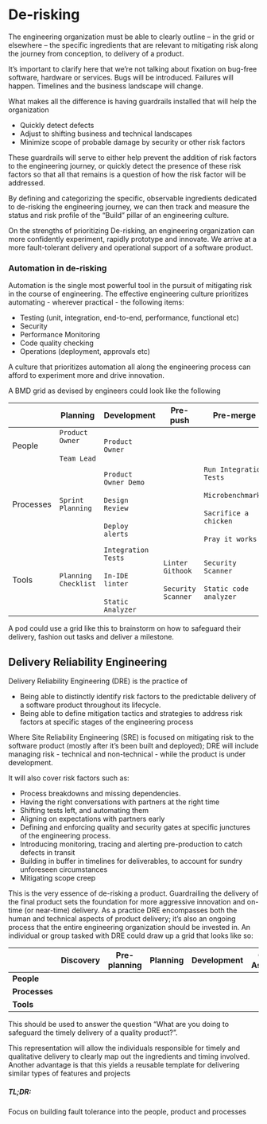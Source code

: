 # De-risking
The engineering organization must be able to clearly outline – in the grid or elsewhere – the specific ingredients that are relevant to mitigating risk along the journey from conception, to delivery of a product. 

It’s important to clarify here that we’re not talking about fixation on bug-free software, hardware or services. Bugs will be introduced. Failures will happen. Timelines and the business landscape will change. 

What makes all the difference is having guardrails installed that will help the organization 

- Quickly detect defects 
- Adjust to shifting business and technical landscapes
- Minimize scope of probable damage by security or other risk factors 

These guardrails will serve to either help prevent the addition of risk factors to the engineering journey, or quickly detect the presence of these risk factors so that all that remains is a question of how the risk factor will be addressed.

By defining and categorizing the specific, observable ingredients dedicated to de-risking the engineering journey, we can then track and measure the status and risk profile of the “Build” pillar of an engineering culture. 

On the strengths of prioritizing De-risking, an engineering organization can more confidently experiment, rapidly prototype and innovate. We arrive at a more fault-tolerant delivery and operational support of a software product. 

### Automation in de-risking
Automation is the single most powerful tool in the pursuit of mitigating risk in the course of engineering. The effective engineering culture prioritizes automating - wherever practical - the following items:

- Testing (unit, integration, end-to-end, performance, functional etc)
- Security
- Performance Monitoring
- Code quality checking
- Operations (deployment, approvals etc)

A culture that prioritizes automation all along the engineering process can afford to experiment more and drive innovation. 

A BMD grid as devised by engineers could look like the following

|           | Planning                           | Development                                                         | Pre-push                                   | Pre-merge                                                                                            | Post-merge             | <add-more> |
|-----------|------------------------------------|---------------------------------------------------------------------|--------------------------------------------|------------------------------------------------------------------------------------------------------|------------------------|------------|
| People    | `Product Owner`<br><br>`Team Lead` | `Product Owner`                                                     |                                            |                                                                                                      |                        |            |
| Processes | `Sprint Planning`                  | `Product Owner Demo`<br><br>`Design Review`<br><br>`Deploy alerts`  |                                            | `Run Integration Tests`<br><br>`Microbenchmarks`<br><br>`Sacrifice a chicken`<br><br>`Pray it works` |                        |            |
| Tools     | `Planning Checklist`               | `Integration Tests`<br><br>`In-IDE linter`<br><br>`Static Analyzer` | `Linter Githook`<br><br>`Security Scanner` | `Security Scanner`<br><br>`Static code analyzer`                                                     | `Docker image scanner` |            |

A pod could use a grid like this to brainstorm on how to safeguard their delivery, fashion out tasks and deliver a milestone. 

## Delivery Reliability Engineering
Delivery Reliability Engineering (DRE) is the practice of 
- Being able to distinctly identify risk factors to the predictable delivery of a software product throughout its lifecycle.
- Being able to define mitigation tactics and strategies to address risk factors at specific stages of the engineering process

Where Site Reliability Engineering (SRE) is focused on mitigating risk to the software product (mostly after it’s been built and deployed); DRE will include managing risk - technical and non-technical - while the product is under development. 

It will also cover risk factors such as:  
- Process breakdowns and missing dependencies. 
- Having the right conversations with partners at the right time
- Shifting tests left, and automating them
- Aligning on expectations with partners early
- Defining and enforcing quality and security gates at specific junctures of the engineering process. 
- Introducing monitoring, tracing and alerting pre-production to catch defects in transit
- Building in buffer in timelines for deliverables, to account for sundry unforeseen circumstances
- Mitigating scope creep

This is the very essence of de-risking a product. Guardrailing the delivery of the final product sets the foundation for more aggressive innovation and on-time (or near-time) delivery. As a practice DRE encompasses both the human and technical aspects of product delivery; it’s also an ongoing process that the entire engineering organization should be invested in. An individual or group tasked with DRE could draw up a grid that looks like so:

|           | Discovery | Pre-planning | Planning | Development | Quality Assurance | Deployment |
|-----------|-----------|--------------|----------|-------------|-------------------|------------|
| **People**    |           |              |          |             |                   |            |
| **Processes** |           |              |          |             |                   |            |
| **Tools**     |           |              |          |             |                   |            |

This should be used to answer the question “What are you doing to safeguard the timely delivery of a quality product?”. 

This representation will allow the individuals responsible for timely and qualitative delivery to clearly map out the ingredients and timing involved.
Another advantage is that this yields a reusable template for delivering similar types of features and projects


##### TL;DR: 
Focus on building fault tolerance into the people, product and processes

